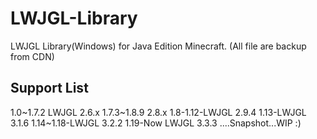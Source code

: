# LWJGL-Library
LWJGL Library(Windows) for Java Edition Minecraft.
(All file are backup from CDN)

## Support List
1.0~1.7.2 LWJGL 2.6.x
1.7.3~1.8.9 2.8.x
1.8-1.12-LWJGL 2.9.4
1.13-LWJGL 3.1.6
1.14~1.18-LWJGL 3.2.2
1.19-Now LWJGL 3.3.3
....Snapshot...WIP :)
